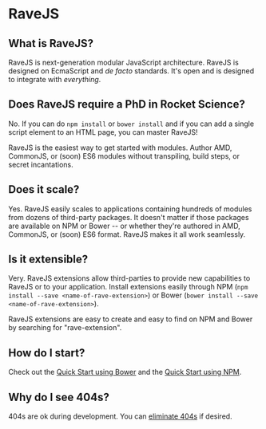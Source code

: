 # RaveJS

## What is RaveJS?

RaveJS is next-generation modular JavaScript architecture.  RaveJS
is designed on EcmaScript and *de facto* standards.  It's open and
is designed to integrate with *everything*.

## Does RaveJS require a PhD in Rocket Science?

No.  If you can do `npm install` or `bower install` and if you can add
a single script element to an HTML page, you can master RaveJS!

RaveJS is the easiest way to get started with modules.  Author AMD, CommonJS,
or (soon) ES6 modules without transpiling, build steps, or secret
incantations.

## Does it scale?

Yes. RaveJS easily scales to applications containing hundreds of modules
from dozens of third-party packages.  It doesn't matter if those packages
are available on NPM or Bower -- or whether they're authored in AMD, CommonJS,
or (soon) ES6 format.  RaveJS makes it all work seamlessly.

## Is it extensible?

Very. RaveJS extensions allow third-parties to provide new capabilities
to RaveJS or to your application.  Install extensions easily through NPM
(`npm install --save <name-of-rave-extension>`) or Bower
(`bower install --save <name-of-rave-extension>`).

RaveJS extensions are easy to create and easy to find on NPM and
Bower by searching for "rave-extension".

## How do I start?

Check out the [Quick Start using Bower](./docs/quick-start-bower.md)
and the [Quick Start using NPM](./docs/quick-start-npm.md).

## Why do I see 404s?

404s are ok during development. You can [eliminate 404s](./docs/404s.md)
if desired.

